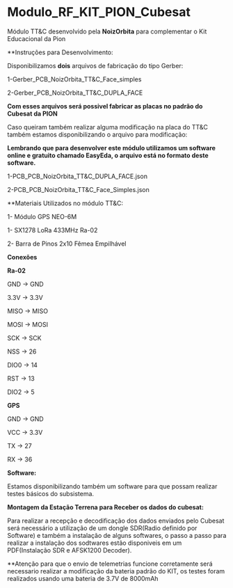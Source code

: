 # Modulo_RF_KIT_PION_Cubesat
Módulo TT&C desenvolvido pela **NoizOrbita** para complementar o Kit Educacional da Pion 


**Instruções para Desenvolvimento:


Disponibilizamos **dois** arquivos de fabricação do tipo Gerber:

1-Gerber_PCB_NoizOrbita_TT&C_Face_simples

2-Gerber_PCB_NoizOrbita_TT&C_DUPLA_FACE

**Com esses arquivos será possivel fabricar as placas no padrão do Cubesat da PION**

Caso queiram também realizar alguma modificação na placa do TT&C também estamos disponibilizando o arquivo para modificação: 

**Lembrando que para desenvolver este módulo utilizamos um software online e gratuito chamado EasyEda, o arquivo está no formato deste software.**
  
  1-PCB_PCB_NoizOrbita_TT&C_DUPLA_FACE.json
  
  2-PCB_PCB_NoizOrbita_TT&C_Face_Simples.json


**Materiais Utilizados no módulo TT&C:

  1- Módulo GPS NEO-6M
  
  1- SX1278 LoRa 433MHz Ra-02
  
  2- Barra de Pinos 2x10 Fêmea Empilhável 
  
 **Conexões**
 
 **Ra-02**
 
 GND -> GND
 
 3.3V -> 3.3V
 
 MISO -> MISO
 
 MOSI -> MOSI
 
 SCK -> SCK
 
 NSS -> 26
 
 DIO0 -> 14
 
 RST -> 13
 
 DIO2 -> 5
 
 **GPS**
 
 GND -> GND
 
 VCC -> 3.3V
 
 TX -> 27
 
 RX -> 36
  
**Software:**
  
  Estamos disponibilizando também um software para que possam realizar testes básicos do subsistema.

**Montagem da Estação Terrena para Receber os dados do cubesat:**

  Para realizar a recepção e decodificação dos dados enviados pelo Cubesat será necessário a utilização de um dongle SDR(Radio definido por Software) e também a instalação de alguns softwares, o passo a passo para realizar a instalação dos sodtwares estão disponiveis em um PDF(Instalação SDR e AFSK1200 Decoder).

**Atenção para que o envio de telemetrias funcione corretamente será necessario realizar a modificação da bateria padrão do KIT, os testes foram realizados usando uma bateria de 3.7V de 8000mAh 
  
  
  

